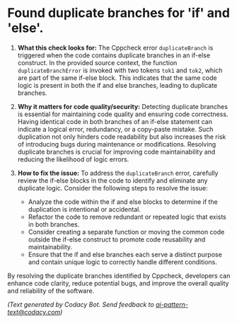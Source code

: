 # Found duplicate branches for 'if' and 'else'.

1. **What this check looks for:**
   The Cppcheck error `duplicateBranch` is triggered when the code contains duplicate branches in an if-else construct. In the provided source context, the function `duplicateBranchError` is invoked with two tokens `tok1` and `tok2`, which are part of the same if-else block. This indicates that the same code logic is present in both the if and else branches, leading to duplicate branches.

2. **Why it matters for code quality/security:**
   Detecting duplicate branches is essential for maintaining code quality and ensuring code correctness. Having identical code in both branches of an if-else statement can indicate a logical error, redundancy, or a copy-paste mistake. Such duplication not only hinders code readability but also increases the risk of introducing bugs during maintenance or modifications. Resolving duplicate branches is crucial for improving code maintainability and reducing the likelihood of logic errors.

3. **How to fix the issue:**
   To address the `duplicateBranch` error, carefully review the if-else blocks in the code to identify and eliminate any duplicate logic. Consider the following steps to resolve the issue:
   - Analyze the code within the if and else blocks to determine if the duplication is intentional or accidental.
   - Refactor the code to remove redundant or repeated logic that exists in both branches.
   - Consider creating a separate function or moving the common code outside the if-else construct to promote code reusability and maintainability.
   - Ensure that the if and else branches each serve a distinct purpose and contain unique logic to correctly handle different conditions.

By resolving the duplicate branches identified by Cppcheck, developers can enhance code clarity, reduce potential bugs, and improve the overall quality and reliability of the software.

_(Text generated by Codacy Bot. Send feedback to ai-pattern-text@codacy.com)_
